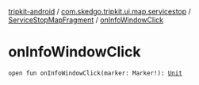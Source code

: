 [tripkit-android](../../index.md) / [com.skedgo.tripkit.ui.map.servicestop](../index.md) / [ServiceStopMapFragment](index.md) / [onInfoWindowClick](./on-info-window-click.md)

# onInfoWindowClick

`open fun onInfoWindowClick(marker: Marker!): `[`Unit`](https://kotlinlang.org/api/latest/jvm/stdlib/kotlin/-unit/index.html)